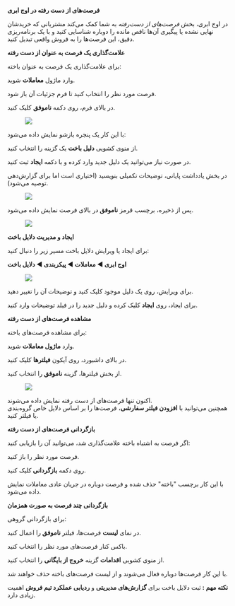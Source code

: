 <p><span class="text-big"><strong>فرصت‌های از دست رفته در اوج ابری</strong></span></p><p>در اوج ابری، بخش <i>فرصت‌های از دست‌رفته</i> به شما کمک می‌کند مشتریانی که خریدشان نهایی نشده یا پیگیری آن‌ها ناقص مانده را دوباره شناسایی کنید و با یک برنامه‌ریزی دقیق، این فرصت‌ها را به فروش واقعی تبدیل کنید.</p><p><span class="text-big"><strong>علامت‌گذاری یک فرصت به عنوان از دست رفته</strong></span></p><p>برای علامت‌گذاری یک فرصت به عنوان باخته:</p><p>وارد ماژول <strong>معاملات</strong> شوید.</p><p>فرصت مورد نظر را انتخاب کنید تا فرم جزئیات آن باز شود.</p><p>در بالای فرم، روی دکمه <strong>ناموفق</strong> کلیک کنید.</p><figure class="image"><img src="https://hub.amootsoft.com/content/editor/3457fb90-ff2e-4d11-a32b-617ba3e6861e1.JPG.jpg"></figure><p>با این کار یک پنجره بازشو نمایش داده می‌شود:</p><p>از منوی کشویی <strong>دلیل باخت</strong> یک گزینه را انتخاب کنید.</p><p>در صورت نیاز می‌توانید یک دلیل جدید وارد کرده و با دکمه <strong>ایجاد</strong> ثبت کنید.</p><p>در بخش یادداشت پایانی، توضیحات تکمیلی بنویسید (اختیاری است اما برای گزارش‌دهی توصیه می‌شود).</p><figure class="image"><img src="https://hub.amootsoft.com/content/editor/c6a6a099-52c2-4f0c-a978-1afb313cb8ea2.JPG.jpg"></figure><p>پس از ذخیره، برچسب قرمز <strong>ناموفق </strong>در بالای فرصت نمایش داده می‌شود.</p><figure class="image"><img src="https://hub.amootsoft.com/content/editor/f71ed365-5418-4e78-91dc-cc8e9628be8b3.JPG.jpg"></figure><p><span class="text-big"><strong>ایجاد و مدیریت دلایل باخت</strong></span></p><p>برای ایجاد یا ویرایش دلایل باخت مسیر زیر را دنبال کنید:</p><p><strong>اوج ابری ◄ معاملات ◄ پیکربندی ◄ دلایل باخت</strong></p><figure class="image"><img src="https://hub.amootsoft.com/content/editor/02e8bdba-5ec0-4a41-b78c-2034b5f28bd75.jpg.jpg"></figure><p>برای ویرایش، روی یک دلیل موجود کلیک کنید و توضیحات آن را تغییر دهید.</p><p>برای ایجاد، روی <strong>ایجاد</strong> کلیک کرده و دلیل جدید را در فیلد توضیحات وارد کنید.</p><p><span class="text-big"><strong>مشاهده فرصت‌های از دست رفته</strong></span></p><p>برای مشاهده فرصت‌های باخته:</p><p>وارد <strong>ماژول معاملات</strong> شوید.</p><p>در بالای داشبورد، روی آیکون <strong>فیلترها</strong> کلیک کنید.</p><p>از بخش فیلترها، گزینه <strong>ناموفق </strong>را انتخاب کنید.</p><figure class="image"><img src="https://hub.amootsoft.com/content/editor/e90859d0-baef-4172-b104-2af5cf1bbc8f4.jpg.jpg"></figure><p>اکنون تنها فرصت‌های از دست رفته نمایش داده می‌شوند.<br>همچنین می‌توانید با <strong>افزودن فیلتر سفارشی</strong>، فرصت‌ها را بر اساس دلایل خاص گروه‌بندی یا فیلتر کنید.</p><p><span class="text-big"><strong>بازگردانی فرصت‌های از دست رفته</strong></span></p><p>اگر فرصت به اشتباه باخته علامت‌گذاری شد، می‌توانید آن را بازیابی کنید:</p><p>فرصت مورد نظر را باز کنید.</p><p>روی دکمه <strong>بازگردانی </strong>کلیک کنید.</p><p>با این کار برچسب "باخته" حذف شده و فرصت دوباره در جریان عادی معاملات نمایش داده می‌شود.</p><p><span class="text-big"><strong>بازگردانی چند فرصت به صورت همزمان</strong></span></p><p>برای بازگردانی گروهی:</p><p>در نمای <strong>لیست</strong> فرصت‌ها، فیلتر <strong>ناموفق </strong>را اعمال کنید.</p><p>باکس کنار فرصت‌های مورد نظر را انتخاب کنید.</p><p>از منوی کشویی <strong>اقدامات</strong> گزینه <strong>خروج از بایگانی</strong> را انتخاب کنید.</p><p>با این کار فرصت‌ها دوباره فعال می‌شوند و از لیست فرصت‌های باخته حذف خواهند شد.</p><p><strong>نکته مهم : </strong>ثبت دلایل باخت برای <strong>گزارش‌های مدیریتی</strong> و <strong>ردیابی عملکرد تیم فروش</strong> اهمیت زیادی دارد.</p>